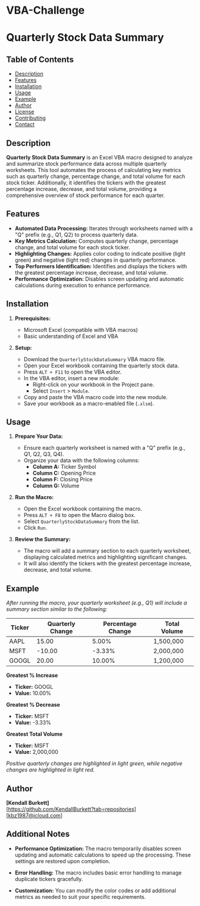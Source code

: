 # VBA-Challenge
# Quarterly Stock Data Summary

## Table of Contents
- [Description](#description)
- [Features](#features)
- [Installation](#installation)
- [Usage](#usage)
- [Example](#example)
- [Author](#author)
- [License](#license)
- [Contributing](#contributing)
- [Contact](#contact)

## Description

**Quarterly Stock Data Summary** is an Excel VBA macro designed to analyze and summarize stock performance data across multiple quarterly worksheets. This tool automates the process of calculating key metrics such as quarterly change, percentage change, and total volume for each stock ticker. Additionally, it identifies the tickers with the greatest percentage increase, decrease, and total volume, providing a comprehensive overview of stock performance for each quarter.

## Features

- **Automated Data Processing:** Iterates through worksheets named with a "Q" prefix (e.g., Q1, Q2) to process quarterly data.
- **Key Metrics Calculation:** Computes quarterly change, percentage change, and total volume for each stock ticker.
- **Highlighting Changes:** Applies color coding to indicate positive (light green) and negative (light red) changes in quarterly performance.
- **Top Performers Identification:** Identifies and displays the tickers with the greatest percentage increase, decrease, and total volume.
- **Performance Optimization:** Disables screen updating and automatic calculations during execution to enhance performance.

## Installation

1. **Prerequisites:**
   - Microsoft Excel (compatible with VBA macros)
   - Basic understanding of Excel and VBA

2. **Setup:**
   - Download the `QuarterlyStockDataSummary` VBA macro file.
   - Open your Excel workbook containing the quarterly stock data.
   - Press `ALT + F11` to open the VBA editor.
   - In the VBA editor, insert a new module:
     - Right-click on your workbook in the Project pane.
     - Select `Insert` > `Module`.
   - Copy and paste the VBA macro code into the new module.
   - Save your workbook as a macro-enabled file (`.xlsm`).

## Usage

1. **Prepare Your Data:**
   - Ensure each quarterly worksheet is named with a "Q" prefix (e.g., Q1, Q2, Q3, Q4).
   - Organize your data with the following columns:
     - **Column A:** Ticker Symbol
     - **Column C:** Opening Price
     - **Column F:** Closing Price
     - **Column G:** Volume

2. **Run the Macro:**
   - Open the Excel workbook containing the macro.
   - Press `ALT + F8` to open the Macro dialog box.
   - Select `QuarterlyStockDataSummary` from the list.
   - Click `Run`.

3. **Review the Summary:**
   - The macro will add a summary section to each quarterly worksheet, displaying calculated metrics and highlighting significant changes.
   - It will also identify the tickers with the greatest percentage increase, decrease, and total volume.

## Example

*After running the macro, your quarterly worksheet (e.g., Q1) will include a summary section similar to the following:*

| Ticker | Quarterly Change | Percentage Change | Total Volume |
|--------|-------------------|---------------------|--------------|
| AAPL   | 15.00             | 5.00%               | 1,500,000    |
| MSFT   | -10.00            | -3.33%              | 2,000,000    |
| GOOGL  | 20.00             | 10.00%              | 1,200,000    |

**Greatest % Increase**
- **Ticker:** GOOGL
- **Value:** 10.00%

**Greatest % Decrease**
- **Ticker:** MSFT
- **Value:** -3.33%

**Greatest Total Volume**
- **Ticker:** MSFT
- **Value:** 2,000,000

*Positive quarterly changes are highlighted in light green, while negative changes are highlighted in light red.*

## Author

**[Kendall Burkett]**  
[https://github.com/KendallBurkett?tab=repositories]
[kbz1987@icloud.com]



## Additional Notes

- **Performance Optimization:** The macro temporarily disables screen updating and automatic calculations to speed up the processing. These settings are restored upon completion.
  
- **Error Handling:** The macro includes basic error handling to manage duplicate tickers gracefully.

- **Customization:** You can modify the color codes or add additional metrics as needed to suit your specific requirements.